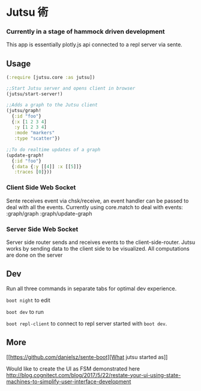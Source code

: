 # Jutsu 術

### Currently in a stage of hammock driven development

This app is essentially plotly.js api connected to a repl server via sente.

## Usage

```clojure
(:require [jutsu.core :as jutsu])

;;Start Jutsu server and opens client in browser
(jutsu/start-server!)

;;Adds a graph to the Jutsu client
(jutsu/graph!
  {:id "foo"}
  {:x [1 2 3 4]
   :y [1 2 3 4]
   :mode "markers"
   :type "scatter"})
   
;;To do realtime updates of a graph
(update-graph!  
  {:id "foo"}
  {:data {:y [[4]] :x [[5]]} 
   :traces [0]}))
```

### Client Side Web Socket
Sente receives event via chsk/receive, an event handler can be passed to deal with all the events.
Currently using core.match to deal with events:
:graph/graph
:graph/update-graph

### Server Side Web Socket
Server side router sends and receives events to the client-side-router. 
Jutsu works by sending data to the client side to be visualized.
All computations are done on the server

## Dev

Run all three commands in separate tabs for optimal dev experience.

`boot night` to edit

`boot dev` to run

`boot repl-client` to connect to repl server started with `boot dev`.

## More
[[https://github.com/danielsz/sente-boot][What jutsu started as]]

Would like to create the UI as FSM demonstrated here
http://blog.cognitect.com/blog/2017/5/22/restate-your-ui-using-state-machines-to-simplify-user-interface-development